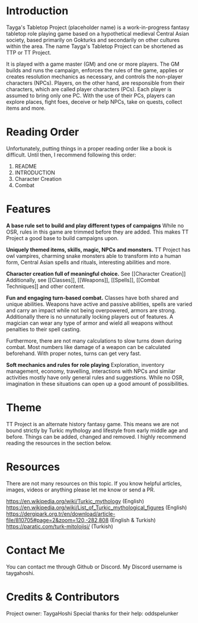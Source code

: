 # Introduction
Tayga's Tabletop Project (placeholder name) is a work-in-progress fantasy tabletop role playing game based on a hypothetical medieval Central Asian society, based primarily on Gokturks and secondarily on other cultures within the area. The name Tayga's Tabletop Project can be shortened as TTP or TT Project.

It is played with a game master (GM) and one or more players. The GM builds and runs the campaign, enforces the rules of the game, applies or creates resolution mechanics as necessary, and controls the non-player characters (NPCs). Players, on the other hand, are responsible from their characters, which are called player characters (PCs). Each player is assumed to bring only one PC. With the use of their PCs, players can explore places, fight foes, deceive or help NPCs, take on quests, collect items and more.

# Reading Order
Unfortunately, putting things in a proper reading order like a book is difficult. Until then, I recommend following this order:
1. README
2. INTRODUCTION
3. Character Creation
4. Combat

# Features
**A base rule set to build and play different types of campaigns**
While no OSR, rules in this game are trimmed before they are added. This makes TT Project a good base to build campaigns upon.

**Uniquely themed items, skills, magic, NPCs and monsters.**
TT Project has owl vampires, charming snake monsters able to transform into a human form, Central Asian spells and rituals, interesting abilities and more.

**Character creation full of meaningful choice.**
See [[Character Creation]]
Additionally, see [[Classes]], [[Weapons]], [[Spells]], [[Combat Techniques]] and other content.

**Fun and engaging turn-based combat.**
Classes have both shared and unique abilities. Weapons have active and passive abilities, spells are varied and carry an impact while not being overpowered, armors are strong. Additionally there is no unnaturally locking players out of features. A magician can wear any type of armor and wield all weapons without penalties to their spell casting. 

Furthermore, there are not many calculations to slow turns down during combat. Most numbers like damage of a weapon can be calculated beforehand. With proper notes, turns can get very fast.

**Soft mechanics and rules for role playing**
Exploration, inventory management, economy, travelling, interactions with NPCs and similar activities mostly have only general rules and suggestions. While no OSR, imagination in these situations can open up a good amount of possibilities.

# Theme
TT Project is an alternate history fantasy game. This means we are not bound strictly by Turkic mythology and lifestyle from early middle age and before. Things can be added, changed and removed. I highly recommend reading the resources in the section below.

# Resources
There are not many resources on this topic. If you know helpful articles, images, videos or anything please let me know or send a PR.

https://en.wikipedia.org/wiki/Turkic_mythology (English)
https://en.wikipedia.org/wiki/List_of_Turkic_mythological_figures (English)
https://dergipark.org.tr/en/download/article-file/810705#page=2&zoom=120,-282,808 (English & Turkish)
https://paratic.com/turk-mitolojisi/ (Turkish)

# Contact Me
You can contact me through Github or Discord. My Discord username is taygahoshi.

# Credits & Contributors
Project owner: TaygaHoshi
Special thanks for their help: oddspelunker